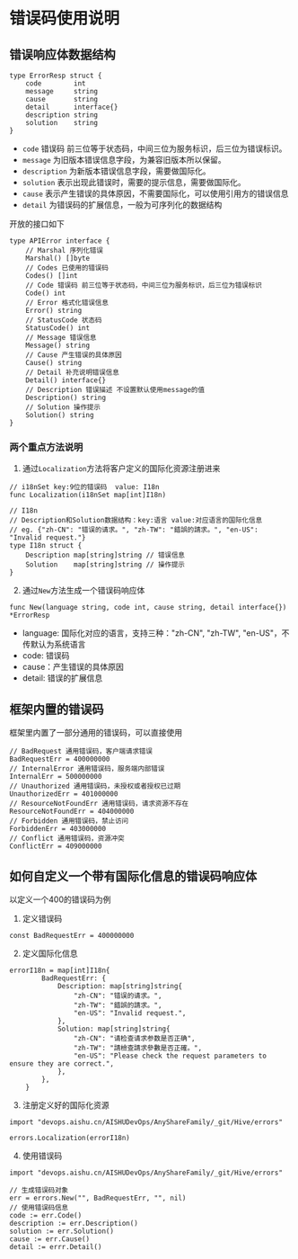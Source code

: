 # 错误码使用说明

## 错误响应体数据结构
``` golang
type ErrorResp struct {
	code        int
	message     string
	cause       string
	detail      interface{}
	description string
	solution    string
}
```
* `code` 错误码 前三位等于状态码，中间三位为服务标识，后三位为错误标识。
* `message` 为旧版本错误信息字段，为兼容旧版本所以保留。
* `description` 为新版本错误信息字段，需要做国际化。
* `solution` 表示出现此错误时，需要的提示信息，需要做国际化。
* `cause` 表示产生错误的具体原因，不需要国际化，可以使用引用方的错误信息
* `detail` 为错误码的扩展信息，一般为可序列化的数据结构

开放的接口如下

``` golang
type APIError interface {
	// Marshal 序列化错误
	Marshal() []byte
	// Codes 已使用的错误码
	Codes() []int
	// Code 错误码 前三位等于状态码，中间三位为服务标识，后三位为错误标识
	Code() int
	// Error 格式化错误信息
	Error() string
	// StatusCode 状态码
	StatusCode() int
	// Message 错误信息
	Message() string
	// Cause 产生错误的具体原因
	Cause() string
	// Detail 补充说明错误信息
	Detail() interface{}
	// Description 错误描述 不设置默认使用message的值
	Description() string
	// Solution 操作提示
	Solution() string
}
```
### 两个重点方法说明
1. 通过`Localization`方法将客户定义的国际化资源注册进来
``` golang
// i18nSet key:9位的错误码  value: I18n
func Localization(i18nSet map[int]I18n)

// I18n
// Description和Solution数据结构：key:语言 value:对应语言的国际化信息
// eg. {"zh-CN": "错误的请求。", "zh-TW": "錯誤的請求。", "en-US": "Invalid request."}
type I18n struct {
	Description map[string]string // 错误信息
	Solution    map[string]string // 操作提示
}
```
2. 通过`New`方法生成一个错误码响应体
```golang
func New(language string, code int, cause string, detail interface{}) *ErrorResp
```
* language: 国际化对应的语言，支持三种："zh-CN", "zh-TW", "en-US"，不传默认为系统语言
* code: 错误码
* cause：产生错误的具体原因
* detail: 错误的扩展信息

## 框架内置的错误码
框架里内置了一部分通用的错误码，可以直接使用
```golang
// BadRequest 通用错误码，客户端请求错误
BadRequestErr = 400000000
// InternalError 通用错误码，服务端内部错误
InternalErr = 500000000
// Unauthorized 通用错误码，未授权或者授权已过期
UnauthorizedErr = 401000000
// ResourceNotFoundErr 通用错误码，请求资源不存在
ResourceNotFoundErr = 404000000
// Forbidden 通用错误码，禁止访问
ForbiddenErr = 403000000
// Conflict 通用错误码，资源冲突
ConflictErr = 409000000
```

## 如何自定义一个带有国际化信息的错误码响应体

以定义一个400的错误码为例

1. 定义错误码
```golang
const BadRequestErr = 400000000
```
2. 定义国际化信息
```golang
errorI18n = map[int]I18n{
		BadRequestErr: {
			Description: map[string]string{
				"zh-CN": "错误的请求。",
				"zh-TW": "錯誤的請求。",
				"en-US": "Invalid request.",
			},
			Solution: map[string]string{
				"zh-CN": "请检查请求参数是否正确",
				"zh-TW": "請檢查請求參數是否正確。",
				"en-US": "Please check the request parameters to ensure they are correct.",
			},
		},
	}
```
3. 注册定义好的国际化资源
```golang
import "devops.aishu.cn/AISHUDevOps/AnyShareFamily/_git/Hive/errors"

errors.Localization(errorI18n)
```
4. 使用错误码
```golang
import "devops.aishu.cn/AISHUDevOps/AnyShareFamily/_git/Hive/errors"

// 生成错误码对象
err = errors.New("", BadRequestErr, "", nil)
// 使用错误码信息
code := err.Code()
description := err.Description()
solution := err.Solution()
cause := err.Cause()
detail := errr.Detail()
```
